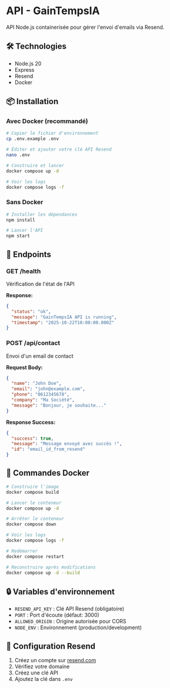 # API - GainTempsIA

API Node.js containerisée pour gérer l'envoi d'emails via Resend.

## 🛠️ Technologies

- Node.js 20
- Express
- Resend
- Docker

## 📦 Installation

### Avec Docker (recommandé)

```bash
# Copier le fichier d'environnement
cp .env.example .env

# Éditer et ajouter votre clé API Resend
nano .env

# Construire et lancer
docker compose up -d

# Voir les logs
docker compose logs -f
```

### Sans Docker

```bash
# Installer les dépendances
npm install

# Lancer l'API
npm start
```

## 🔌 Endpoints

### GET /health
Vérification de l'état de l'API

**Response:**
```json
{
  "status": "ok",
  "message": "GainTempsIA API is running",
  "timestamp": "2025-10-22T10:00:00.000Z"
}
```

### POST /api/contact
Envoi d'un email de contact

**Request Body:**
```json
{
  "name": "John Doe",
  "email": "john@example.com",
  "phone": "0612345678",
  "company": "Ma Société",
  "message": "Bonjour, je souhaite..."
}
```

**Response Success:**
```json
{
  "success": true,
  "message": "Message envoyé avec succès !",
  "id": "email_id_from_resend"
}
```

## 🐳 Commandes Docker

```bash
# Construire l'image
docker compose build

# Lancer le conteneur
docker compose up -d

# Arrêter le conteneur
docker compose down

# Voir les logs
docker compose logs -f

# Redémarrer
docker compose restart

# Reconstruire après modifications
docker compose up -d --build
```

## 🔒 Variables d'environnement

- `RESEND_API_KEY` : Clé API Resend (obligatoire)
- `PORT` : Port d'écoute (défaut: 3000)
- `ALLOWED_ORIGIN` : Origine autorisée pour CORS
- `NODE_ENV` : Environnement (production/development)

## 📝 Configuration Resend

1. Créez un compte sur [resend.com](https://resend.com)
2. Vérifiez votre domaine
3. Créez une clé API
4. Ajoutez la clé dans `.env`
